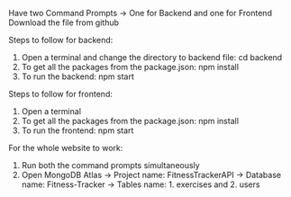 Have two Command Prompts -> One for Backend and one for Frontend
Download the file from github

Steps to follow for backend:
1. Open a terminal and change the directory to backend file:  cd backend
2. To get all the packages from the package.json:  npm install
3. To run the backend: npm start

Steps to follow for frontend:
1. Open a terminal 
2. To get all the packages from the package.json:  npm install
3. To run the frontend: npm start

For the whole website to work:
1. Run both the command prompts simultaneously
2. Open MongoDB Atlas -> Project name: FitnessTrackerAPI -> Database name: Fitness-Tracker -> Tables name: 1. exercises and 2. users